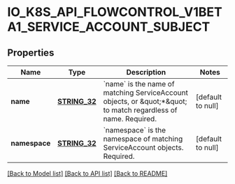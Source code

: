 # IO_K8S_API_FLOWCONTROL_V1BETA1_SERVICE_ACCOUNT_SUBJECT

## Properties
Name | Type | Description | Notes
------------ | ------------- | ------------- | -------------
**name** | [**STRING_32**](STRING_32.md) | &#x60;name&#x60; is the name of matching ServiceAccount objects, or \&quot;*\&quot; to match regardless of name. Required. | [default to null]
**namespace** | [**STRING_32**](STRING_32.md) | &#x60;namespace&#x60; is the namespace of matching ServiceAccount objects. Required. | [default to null]

[[Back to Model list]](../README.md#documentation-for-models) [[Back to API list]](../README.md#documentation-for-api-endpoints) [[Back to README]](../README.md)


